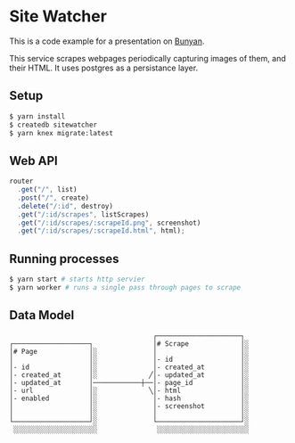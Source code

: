 # Site Watcher

This is a code example for a presentation on [Bunyan](https://github.com/trentm/node-bunyan).

This service scrapes webpages periodically capturing images of them, and their HTML. It uses postgres as a persistance layer.

## Setup

```bash
$ yarn install
$ createdb sitewatcher
$ yarn knex migrate:latest
```

## Web API

```js
router
  .get("/", list)
  .post("/", create)
  .delete("/:id", destroy)
  .get("/:id/scrapes", listScrapes)
  .get("/:id/scrapes/:scrapeId.png", screenshot)
  .get("/:id/scrapes/:scrapeId.html", html);
```

## Running processes

```bash
$ yarn start # starts http servier
$ yarn worker # runs a single pass through pages to scrape
```

## Data Model

```
                                    ┌─────────────────────┐
┌───────────────────┐               │# Scrape             │░
│# Page             │░              │                     │░
│                   │░              │- id                 │░
│- id               │░              │- created_at         │░
│- created_at       │░             ╱│- updated_at         │░
│- updated_at       │────────────┼──│- page_id            │░
│- url              │░             ╲│- html               │░
│- enabled          │░              │- hash               │░
│                   │░              │- screenshot         │░
│                   │░              │                     │░
└───────────────────┘░              └─────────────────────┘░
 ░░░░░░░░░░░░░░░░░░░░░               ░░░░░░░░░░░░░░░░░░░░░░░
```
